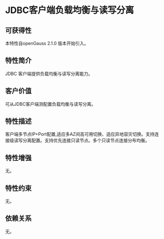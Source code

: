 # JDBC客户端负载均衡与读写分离<a name="ZH-CN_TOPIC_0000001164323648"></a>

## 可获得性<a name="section1076382216287"></a>

本特性自openGauss 2.1.0 版本开始引入。

## 特性简介<a name="section732915401281"></a>

JDBC 客户端提供负载均衡与读写分离能力。

## 客户价值<a name="section103921852122817"></a>

可从JDBC客户端测配置负载均衡与读写分离。

## 特性描述<a name="section811017719290"></a>

客户端多节点IP+Port配置,适应多AZ间高可用切换、适应异地容灾切换。支持连接级读写分离配置。支持优先连接只读节点。多个只读节点连接分布均衡。

## 特性增强<a name="section1359382119297"></a>

无。

## 特性约束<a name="section13355203802911"></a>

无。

## 依赖关系<a name="section101449415302"></a>

无。

